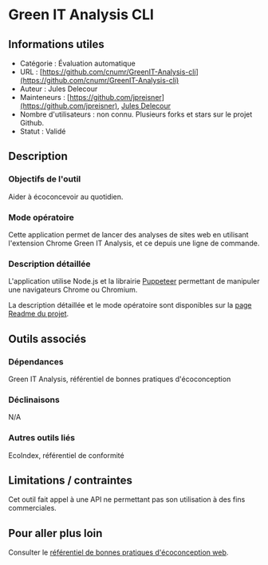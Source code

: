 # Green IT Analysis CLI

## Informations utiles

 - Catégorie : Évaluation automatique
 - URL : [https://github.com/cnumr/GreenIT-Analysis-cli](https://github.com/cnumr/GreenIT-Analysis-cli)
 - Auteur : Jules Delecour
 - Mainteneurs : [https://github.com/jpreisner](https://github.com/jpreisner), [Jules Delecour](https://github.com/jules-delecour-dav)
 - Nombre d'utilisateurs : non connu. Plusieurs forks et stars sur le projet Github.
 - Statut : Validé

## Description

### Objectifs de l'outil

Aider à écoconcevoir au quotidien.

### Mode opératoire

Cette application permet de lancer des analyses de sites web en utilisant l'extension Chrome Green IT Analysis, et ce depuis une ligne de commande.

### Description détaillée

L'application utilise Node.js et la librairie [Puppeteer](https://github.com/puppeteer/puppeteer) permettant de manipuler une navigateurs Chrome ou Chromium.

La description détaillée et le mode opératoire sont disponibles sur la [page Readme du projet](https://github.com/cnumr/GreenIT-Analysis-cli/blob/master/README.md).

## Outils associés

### Dépendances

Green IT Analysis, référentiel de bonnes pratiques d'écoconception

### Déclinaisons

N/A

### Autres outils liés

EcoIndex, référentiel de conformité 

## Limitations / contraintes

Cet outil fait appel à une API ne permettant pas son utilisation à des fins commerciales.

## Pour aller plus loin

Consulter le [référentiel de bonnes pratiques d'écoconception web](https://collectif.greenit.fr/ecoconception-web/).
